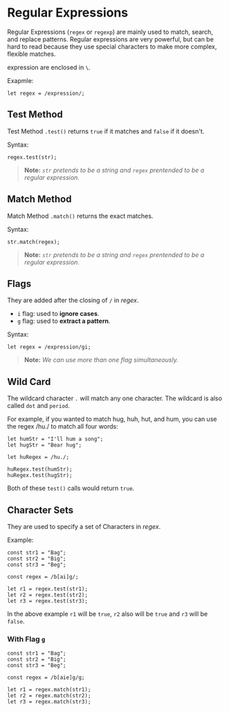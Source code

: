 # Regular Expressions
Regular Expressions (`regex` or `regexp`) are mainly used to match, search, and replace patterns. Regular expressions are very powerful, but can be hard to read because they use special characters to make more complex, flexible matches.

expression are enclosed in `\`. 

Exapmle:
```
let regex = /expression/;
```

## Test Method
Test Method `.test()` returns `true` if it matches and `false` if it doesn't.

Syntax:
```
regex.test(str);
```
>**Note:** *`str` pretends to be a string and `regex` prentended to be a regular expression.*

## Match Method
Match Method `.match()` returns the exact matches.

Syntax:
```
str.match(regex);
```
>**Note:** *`str` pretends to be a string and `regex` prentended to be a regular expression.*

## Flags
They are added after the closing of `/` in *regex*.

- `i` flag: used to **ignore cases**.
- `g` flag: used to **extract a pattern**.

Syntax:
```
let regex = /expression/gi;
```
>**Note:** *We can use more than one flag simultaneously.*

## Wild Card
The wildcard character `.` will match any one character. The wildcard is also called `dot` and `period`.

For example, if you wanted to match hug, huh, hut, and hum, you can use the regex /hu./ to match all four words:
```
let humStr = "I'll hum a song";
let hugStr = "Bear hug";

let huRegex = /hu./;

huRegex.test(humStr);
huRegex.test(hugStr);
```
Both of these `test()` calls would return `true`.

## Character Sets
They are used to specify a set of Characters in *regex*.

Example:
```
const str1 = "Bag";
const str2 = "Big";
const str3 = "Beg";

const regex = /b[ai]g/;

let r1 = regex.test(str1);
let r2 = regex.test(str2);
let r3 = regex.test(str3);
```
In the above example `r1` will be `true`, `r2` also will be `true` and `r3` will be `false`.

### With Flag `g`
```
const str1 = "Bag";
const str2 = "Big";
const str3 = "Beg";

const regex = /b[aie]g/g;

let r1 = regex.match(str1);
let r2 = regex.match(str2);
let r3 = regex.match(str3);
```